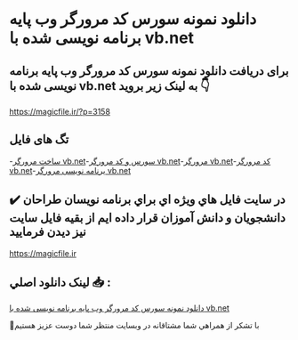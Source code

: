 # دانلود نمونه سورس کد مرورگر وب پایه برنامه نویسی شده با vb.net

## برای دریافت دانلود نمونه سورس کد مرورگر وب پایه برنامه نویسی شده با vb.net به لینک زیر بروید 👇

https://magicfile.ir/?p=3158

## تگ های فایل

-[ساخت مرورگر vb.net](https://magicfile.ir/product/%d8%b3%d9%88%d8%b1%d8%b3-%d9%88-%da%a9%d8%af%d9%85%d8%b1%d9%88%d8%b1%da%af%d8%b1-%d9%88%d8%a8-%d9%be%d8%a7%db%8c%d9%87-%d8%a8%d8%b1%d9%86%d8%a7%d9%85%d9%87-%d9%86%d9%88%db%8c%d8%b3%db%8c-%d8%b4%d8%af%d9%87-vb-net/)-[سورس و کد مرورگر vb.net](https://magicfile.ir/product/%d8%b3%d9%88%d8%b1%d8%b3-%d9%88-%da%a9%d8%af%d9%85%d8%b1%d9%88%d8%b1%da%af%d8%b1-%d9%88%d8%a8-%d9%be%d8%a7%db%8c%d9%87-%d8%a8%d8%b1%d9%86%d8%a7%d9%85%d9%87-%d9%86%d9%88%db%8c%d8%b3%db%8c-%d8%b4%d8%af%d9%87-vb-net/)-[مرورگر vb.net](https://magicfile.ir/product/%d8%b3%d9%88%d8%b1%d8%b3-%d9%88-%da%a9%d8%af%d9%85%d8%b1%d9%88%d8%b1%da%af%d8%b1-%d9%88%d8%a8-%d9%be%d8%a7%db%8c%d9%87-%d8%a8%d8%b1%d9%86%d8%a7%d9%85%d9%87-%d9%86%d9%88%db%8c%d8%b3%db%8c-%d8%b4%d8%af%d9%87-vb-net/)-[کد مرورگر vb.net](https://magicfile.ir/product/%d8%b3%d9%88%d8%b1%d8%b3-%d9%88-%da%a9%d8%af%d9%85%d8%b1%d9%88%d8%b1%da%af%d8%b1-%d9%88%d8%a8-%d9%be%d8%a7%db%8c%d9%87-%d8%a8%d8%b1%d9%86%d8%a7%d9%85%d9%87-%d9%86%d9%88%db%8c%d8%b3%db%8c-%d8%b4%d8%af%d9%87-vb-net/)-[یرنامه نویسی مرورگر vb.net](https://magicfile.ir/product/%d8%b3%d9%88%d8%b1%d8%b3-%d9%88-%da%a9%d8%af%d9%85%d8%b1%d9%88%d8%b1%da%af%d8%b1-%d9%88%d8%a8-%d9%be%d8%a7%db%8c%d9%87-%d8%a8%d8%b1%d9%86%d8%a7%d9%85%d9%87-%d9%86%d9%88%db%8c%d8%b3%db%8c-%d8%b4%d8%af%d9%87-vb-net/)

## ✔️ در سايت فايل هاي ويژه اي براي برنامه نويسان طراحان دانشجويان و دانش آموزان قرار داده ايم از بقيه فايل سايت نيز ديدن فرماييد

https://magicfile.ir


## لينک دانلود اصلي 📥 :

[دانلود نمونه سورس کد مرورگر وب پایه برنامه نویسی شده با vb.net](https://magicfile.ir/product/%d8%b3%d9%88%d8%b1%d8%b3-%d9%88-%da%a9%d8%af%d9%85%d8%b1%d9%88%d8%b1%da%af%d8%b1-%d9%88%d8%a8-%d9%be%d8%a7%db%8c%d9%87-%d8%a8%d8%b1%d9%86%d8%a7%d9%85%d9%87-%d9%86%d9%88%db%8c%d8%b3%db%8c-%d8%b4%d8%af%d9%87-vb-net/) 


🙏با تشکر از همراهي شما مشتاقانه در وبسایت منتظر شما دوست عزیز هستیم

